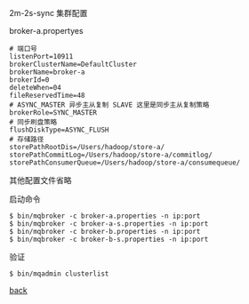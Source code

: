 2m-2s-sync 集群配置  

broker-a.propertyes  

```
# 端口号
listenPort=10911
brokerClusterName=DefaultCluster
brokerName=broker-a
brokerId=0
deleteWhen=04
fileReservedTime=48
# ASYNC_MASTER 异步主从复制 SLAVE 这里是同步主从复制策略
brokerRole=SYNC_MASTER
# 同步刷盘策略
flushDiskType=ASYNC_FLUSH
# 存储路径
storePathRootDis=/Users/hadoop/store-a/
storePathCommitLog=/Users/hadoop/store-a/commitlog/
storePathConsumerQueue=/Users/hadoop/store-a/consumequeue/
```

其他配置文件省略  

启动命令  

```shell
$ bin/mqbroker -c broker-a.properties -n ip:port
$ bin/mqbroker -c broker-a-s.properties -n ip:port
$ bin/mqbroker -c broker-b.properties -n ip:port
$ bin/mqbroker -c broker-b-s.properties -n ip:port
```

验证  
```shell
$ bin/mqadmin clusterlist
```

[back](../18.md)  